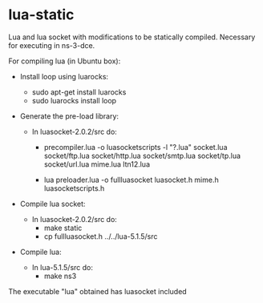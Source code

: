 lua-static
==========

Lua and lua socket with modifications to be statically compiled. Necessary for executing in ns-3-dce.

For compiling lua (in Ubuntu box):

- Install loop using luarocks:
  - sudo apt-get install luarocks
  - sudo luarocks install loop

- Generate the pre-load library:
  - In luasocket-2.0.2/src do:
    - precompiler.lua -o luasocketscripts -l "?.lua" socket.lua socket/ftp.lua socket/http.lua socket/smtp.lua socket/tp.lua socket/url.lua mime.lua ltn12.lua

    - lua preloader.lua -o fullluasocket luasocket.h mime.h luasocketscripts.h
- Compile lua socket:
  - In luasocket-2.0.2/src do:
    - make static
    - cp fullluasocket.h ../../lua-5.1.5/src
    
- Compile lua:
  - In lua-5.1.5/src do:
    - make ns3
    
The executable "lua" obtained has luasocket included
  
  

